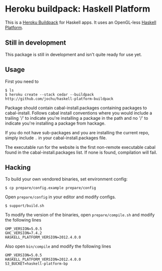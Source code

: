 Heroku buildpack: Haskell Platform
====

This is a [Heroku Buildpack](https://devcenter.heroku.com/articles/buildpacks) for Haskell apps. It uses an OpenGL-less
[Haskell Platform](http://www.haskell.org/platform/).

Still in development
----

This package is still in development and isn't quite ready for use yet.

Usage
----

First you need to 

```
$ ls
$ heroku create --stack cedar --buildpack http://github.com/jochu/haskell-platform-buildpack
```

Package should contain cabal-install.packages containing packages to cabal-install. Follows cabal install conventions
where you would include a trailing '/' to indicate you're installing a package in the path and no '/' to indicate you're
installing a package from hackage.

If you do not have sub-packages and you are installing the current repo, simply include `.` in your
cabal-install.packages file.

The executable run for the website is the first non-remote executable cabal found in the cabal-install.packages list. If
none is found, compilation will fail.

Hacking
----

To build your own vendored binaries, set environment config:

```
$ cp prepare/config.example prepare/config
```

Open `prepare/config` in your editor and modify configs.

```
$ support/build.sh
```

To modify the version of the binaries, open `prepare/compile.sh` and modify the following lines

```
GMP_VERSION=5.0.5
GHC_VERSION=7.4.2
HASKELL_PLATFORM_VERSION=2012.4.0.0
```

Also open `bin/compile` and modify the following lines

```
GMP_VERSION=5.0.5
HASKELL_PLATFORM_VERSION=2012.4.0.0
S3_BUCKET=haskell-platform-bp
```
